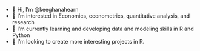 - 👋 Hi, I’m @keeghanahearn
- 👀 I’m interested in Economics, econometrics, quantitative analysis, and research
- 🌱 I’m currently learning and developing data and modeling skills in R and Python
- 💞️ I’m looking to create more interesting projects in R.

<!---
keeghanahearn/keeghanahearn is a ✨ special ✨ repository because its `README.md` (this file) appears on your GitHub profile.
You can click the Preview link to take a look at your changes.
--->
